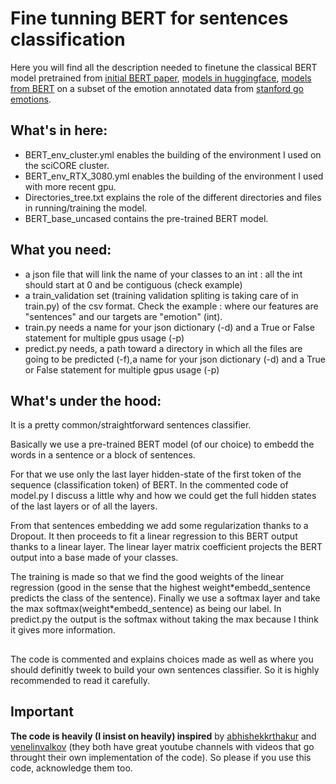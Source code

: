 # Fine tunning BERT for sentences classification

Here you will find all the description needed to finetune the classical BERT model pretrained from [initial BERT paper](https://arxiv.org/pdf/1810), [models in huggingface](https://huggingface.co/models), [models from BERT](https://github.com/google-research/bert) on a subset of the emotion annotated data from [stanford go emotions](https://github.com/google-research/google-research/tree/master/goemotions).


## What's in here:
- BERT_env_cluster.yml enables the building of the environment I used on the sciCORE cluster. 
- BERT_env_RTX_3080.yml enables the building of the environment I used with more recent gpu.
- Directories_tree.txt explains the role of the different directories and files in running/training the model.
- BERT_base_uncased contains the pre-trained BERT model.


## What you need:
- a json file that will link the name of your classes to an int : all the int should start at 0 and be contiguous (check example)
- a train_validation set (training validation spliting is taking care of in train.py) of the csv format. Check the example : where our features are "sentences" and our targets are "emotion" (int).
- train.py needs a name for your json dictionary (-d) and a True or False statement for multiple gpus usage (-p)
- predict.py needs, a path toward a directory in which all the files are going to be predicted (-f),a name for your json dictionary (-d) and a True or False statement for multiple gpus usage (-p)


## What's under the hood:
It is a pretty common/straightforward sentences classifier.

Basically we use a pre-trained BERT model (of our choice) to embedd the words in a sentence or a block of sentences.

For that we use only the last layer hidden-state of the first token of the sequence (classification token) of BERT. In the commented code of model.py I discuss a little why and how we could get the full hidden states of the last layers or of all the layers.

From that sentences embedding we add some regularization thanks to a Dropout. It then proceeds to fit a linear regression to this BERT output thanks to a linear layer. The linear layer matrix coefficient projects the BERT output into a base made of your classes.

The training is made so that we find the good weights of the linear regression (good in the sense that the highest weight\*embedd_sentence predicts the class of the sentence). Finally we use a softmax layer and take the max softmax(weight\*embedd_sentence) as being our label. In predict.py the output is the softmax without taking the max because I think it gives more information.

## 
The code is commented and explains choices made as well as where you should definitly tweek to build your own sentences classifier. So it is highly recommended to read it carefully.

## Important
**The code is heavily (I insist on heavily) inspired** by [abhishekkrthakur](https://github.com/abhishekkrthakur/bert-sentiment/) and [venelinvalkov](https://github.com/curiousily/Getting-Things-Done-with-Pytorch/blob/master/08.sentiment-analysis-with-bert.ipynb) (they both have great youtube channels with videos that go throught their own implementation of the code). So please if you use this code, acknowledge them too.
